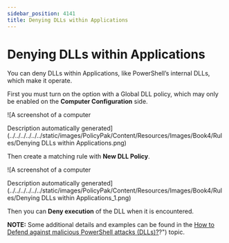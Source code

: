```yaml
---
sidebar_position: 4141
title: Denying DLLs within Applications
---
```


# Denying DLLs within Applications

You can deny DLLs within Applications, like PowerShell’s internal DLLs, which make it operate.

First you must turn on the option with a Global DLL policy, which may only be enabled on the **Computer Configuration** side.

![A screenshot of a computer

Description automatically generated](../../../../../../static/images/PolicyPak/Content/Resources/Images/Book4/Rules/Denying DLLs within Applications.png)

Then create a matching rule with **New DLL Policy**.

![A screenshot of a computer

Description automatically generated](../../../../../../static/images/PolicyPak/Content/Resources/Images/Book4/Rules/Denying DLLs within Applications_1.png)

Then you can **Deny execution** of the DLL when it is encountered.

**NOTE:** Some additional details and examples can be found in the [How to Defend against malicious PowerShell attacks (DLLs)?](../PowerShell/MaliciousAttacks)?") topic.